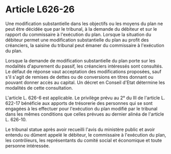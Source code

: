 # Article L626-26

Une modification substantielle dans les objectifs ou les moyens du plan ne peut être décidée que par le tribunal, à la demande du débiteur et sur le rapport du commissaire à l'exécution du plan. Lorsque la situation du débiteur permet une modification substantielle du plan au profit des créanciers, la saisine du tribunal peut émaner du commissaire à l'exécution du plan.

Lorsque la demande de modification substantielle du plan porte sur les modalités d'apurement du passif, les créanciers intéressés sont consultés. Le défaut de réponse vaut acceptation des modifications proposées, sauf s'il s'agit de remises de dettes ou de conversions en titres donnant ou pouvant donner accès au capital. Un décret en Conseil d'Etat détermine les modalités de cette consultation.

L'article L. 626-6 est applicable. Le privilège prévu au 2° du III de l'article L. 622-17 bénéficie aux apports de trésorerie des personnes qui se sont engagées à les effectuer pour l'exécution du plan modifié par le tribunal dans les mêmes conditions que celles prévues au dernier alinéa de l'article L. 626-10.

Le tribunal statue après avoir recueilli l'avis du ministère public et avoir entendu ou dûment appelé le débiteur, le commissaire à l'exécution du plan, les contrôleurs, les représentants du comité social et économique et toute personne intéressée.
